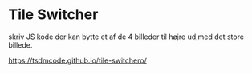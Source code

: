 # Tile Switcher
  skriv JS kode der kan bytte et af de 4 billeder til højre ud,med det store billede.

https://tsdmcode.github.io/tile-switchero/
